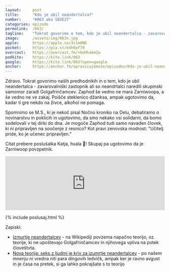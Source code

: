 ```yaml
---
layout: 	post
title:  	"Kdo je ubil neandertalca?"
number: 	"#063 aka S02E27"
categories:	epizode
permalink:	/063/
tagline: 	"Tokrat govorimo o tem, kdo je ubil neandertalca - zavarovalniški zastopnik ali so neandrtalci naredili skupinski samomor zaradi njih. Citat prebere poslušalka Katja."
image:		/assets/img/063n.jpg
apple:		https://apple.co/3s1m0ND
pocket:		https://pca.st/e4h0pf79
overcast:	https://overcast.fm/+beHhakmZw
podkite:	https://kite.link/063
google:		https://kite.link/063?open=google
anchor:		https://anchor.fm/opravicujemose/episodes/Kdo-je-ubil-neandertalca-e15kr3f
---
```


Zdravo. Tokrat govorimo naših predhodnikih in o tem, kdo je ubil neandertalca - zavarovalniški zastopnik ali so neandrtalci naredili skupinski samomor zaradi Golgafrinčamcev. Zaphod še vedno ne mara Zarniwoopa, a še vedno ne ve zakaj. Poišče steklenico džanksa, ampak ugotovimo da, kadar ti gre nekdo na živce, alkohol ne pomaga. 

Spomnimo se M.S., ki je nekoč pisal Nočno kroniko na Delu, debatiramo o novinarstvu in poklicih in ugotovimo, da smo nekako vsi solidarni, da bomo sodelovali v tej dirki do dna. Je mogoče Zaphod tudi samo navaden človek, ki ni pripravljen na soočenje z resnico? Kot pravi zenovska modrost: "Učitelj pride, ko je učenec pripravljen." 

Citat prebere poslušalka Katja, hvala 🙏! Skupaj pa ugotovimo da je Zarniwoop povzpetnik. 

<iframe src="https://www.listennotes.com/podcasts/opravičujemo-se-za/kdo-je-ubil-neandertalca-GMon2CHypNF/embed/" height="170px" width="100%" style="width: 1px; min-width: 100%;" loading="lazy" frameborder="0" scrolling="no"></iframe>

{% include poslusaj.html %}

Zapiski:
- [Izmurtje neandertalcev](https://en.wikipedia.org/wiki/Neanderthal_extinction) - na Wikipediji povzema napačno teorijo, oz. teorije, ki ne upoštevajo Golgafrinčamcev in njihovega vpliva na potek človeštvta.
- [Nova teorija: seks z ljudmi je kriv za izumrtje neandertalcev](https://nypost.com/2021/07/30/sex-with-humans-killed-neanderthals-study-claims/) - po našem mnenju ni vredna niti para dingovih ledvičk, ampak ker je ravno avgust in je časa na pretek, si ga lahko pokrajšate s to teorijo